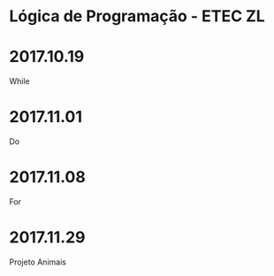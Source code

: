 
# Lógica de Programação - ETEC ZL
# 2017.10.19
While

# 2017.11.01
Do

# 2017.11.08
For

# 2017.11.29
Projeto Animais
